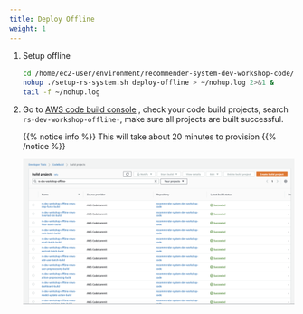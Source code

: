 ```yaml
---
title: Deploy Offline
weight: 1
---
```


1. Setup offline

    ```sh 
    cd /home/ec2-user/environment/recommender-system-dev-workshop-code/scripts
    nohup ./setup-rs-system.sh deploy-offline > ~/nohup.log 2>&1 &
    tail -f ~/nohup.log 
    ```

2. Go to [AWS code build console](https://console.aws.amazon.com/codesuite/codebuild/projects)
, check your code build projects, search `rs-dev-workshop-offline-`,  make sure all projects are built successful.

   {{% notice info %}}
   This will take about 20 minutes to provision
   {{% /notice %}}

   ![Offline CodeBuild Success](/images/offline-codebuild-success.png)








